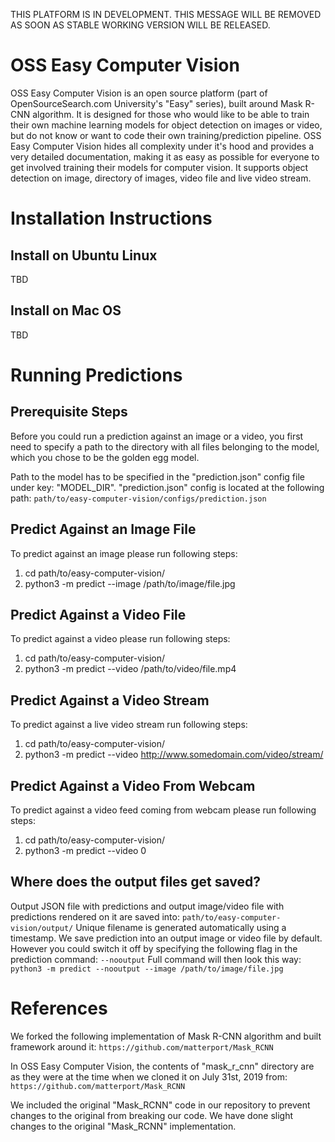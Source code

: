 THIS PLATFORM IS IN DEVELOPMENT. THIS MESSAGE WILL BE REMOVED AS SOON AS STABLE WORKING VERSION WILL BE RELEASED.

# OSS Easy Computer Vision
OSS Easy Computer Vision is an open source platform (part of OpenSourceSearch.com University's "Easy" series),
built around Mask R-CNN algorithm. It is designed for those who would like to be able to train their own machine
learning models for object detection on images or video, but do not know or want to code their own training/prediction
pipeline. OSS Easy Computer Vision hides all complexity under it's hood and provides a very detailed documentation,
making it as easy as possible for everyone to get involved training their models for computer vision. It supports
object detection on image, directory of images, video file and live video stream.

# Installation Instructions
## Install on Ubuntu Linux
TBD

## Install on Mac OS
TBD

# Running Predictions

## Prerequisite Steps
Before you could run a prediction against an image or a video, you first need to specify a path to the directory with
all files belonging to the model, which you chose to be the golden egg model.

Path to the model has to be specified in the "prediction.json" config file under key: "MODEL_DIR".
"prediction.json" config is located at the following path:
```path/to/easy-computer-vision/configs/prediction.json```

## Predict Against an Image File
To predict against an image please run following steps:
1) cd path/to/easy-computer-vision/
2) python3 -m predict --image /path/to/image/file.jpg

## Predict Against a Video File
To predict against a video please run following steps:
1) cd path/to/easy-computer-vision/
2) python3 -m predict --video /path/to/video/file.mp4

## Predict Against a Video Stream
To predict against a live video stream run following steps:
1) cd path/to/easy-computer-vision/
2) python3 -m predict --video http://www.somedomain.com/video/stream/

## Predict Against a Video From Webcam
To predict against a video feed coming from webcam please run following steps:
1) cd path/to/easy-computer-vision/
2) python3 -m predict --video 0

## Where does the output files get saved?
Output JSON file with predictions and output image/video file with predictions rendered on it are saved into:
```path/to/easy-computer-vision/output/```
Unique filename is generated automatically using a timestamp.
We save prediction into an output image or video file by default. However you could switch it off by specifying the
following flag in the prediction command:
```--nooutput```
Full command will then look this way:
```python3 -m predict --nooutput --image /path/to/image/file.jpg```

# References
We forked the following implementation of Mask R-CNN algorithm and built framework around it:
```https://github.com/matterport/Mask_RCNN```

In OSS Easy Computer Vision, the contents of "mask_r_cnn" directory are as they were at the time when we cloned it on
July 31st, 2019 from:
```https://github.com/matterport/Mask_RCNN```

We included the original "Mask_RCNN" code in our repository to prevent changes to the original from breaking our code.
We have done slight changes to the original "Mask_RCNN" implementation.